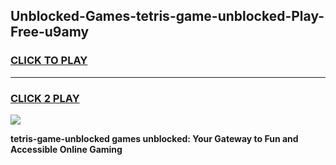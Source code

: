 
## Unblocked-Games-tetris-game-unblocked-Play-Free-u9amy
<h3>
<a href="https://premium76.site?title=tetris-game-unblocked&ref=10A">CLICK TO PLAY</a></h3>
<hr>

<h3>
<a href="https://premium76.site?title=tetris-game-unblocked&ref=10A">CLICK 2 PLAY</a>
  
</h3>

<a href="https://premium76.site?title=tetris-game-unblocked&ref=10A"><img src="https://clearcache.store/games.png"></a>


**tetris-game-unblocked games unblocked: Your Gateway to Fun and Accessible Online Gaming**
